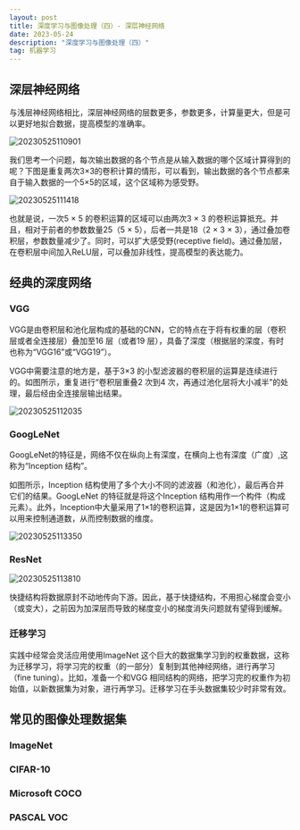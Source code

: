 ```yaml
---
layout: post
title: 深度学习与图像处理（四）- 深层神经网络
date: 2023-05-24
description: "深度学习与图像处理（四）"
tag: 机器学习
---
```

## 深层神经网络

与浅层神经网络相比，深层神经网络的层数更多，参数更多，计算量更大，但是可以更好地拟合数据，提高模型的准确率。

![20230525110901](https://cdn.jsdelivr.net/gh/ChanJeunlam/PicgoBed/blogs/pictures/20230525110901.png)

我们思考一个问题，每次输出数据的各个节点是从输入数据的哪个区域计算得到的呢？下图是重复两次3×3的卷积计算的情形，可以看到，输出数据的各个节点都来自于输入数据的一个5×5的区域，这个区域称为感受野。

![20230525111418](https://cdn.jsdelivr.net/gh/ChanJeunlam/PicgoBed/blogs/pictures/20230525111418.png)

也就是说，一次5 × 5 的卷积运算的区域可以由两次3 × 3 的卷积运算抵充。并且，相对于前者的参数数量25（5 × 5），后者一共是18（2 × 3 × 3），通过叠加卷积层，参数数量减少了。同时，可以扩大感受野(receptive field)。通过叠加层，在卷积层中间加入ReLU层，可以叠加非线性，提高模型的表达能力。

## 经典的深度网络

### VGG

VGG是由卷积层和池化层构成的基础的CNN，它的特点在于将有权重的层（卷积层或者全连接层）叠加至16 层（或者19 层），具备了深度（根据层的深度，有时也称为“VGG16”或“VGG19”）。

VGG中需要注意的地方是，基于3×3 的小型滤波器的卷积层的运算是连续进行的。如图所示，重复进行“卷积层重叠2 次到4 次，再通过池化层将大小减半”的处理，最后经由全连接层输出结果。

![20230525112035](https://cdn.jsdelivr.net/gh/ChanJeunlam/PicgoBed/blogs/pictures/20230525112035.png)

### GoogLeNet

GoogLeNet的特征是，网络不仅在纵向上有深度，在横向上也有深度（广度）,这称为“Inception 结构”。

如图所示，Inception 结构使用了多个大小不同的滤波器（和池化），最后再合并它们的结果。GoogLeNet 的特征就是将这个Inception 结构用作一个构件（构成元素）。此外，Inception中大量采用了1×1的卷积运算，这是因为1×1的卷积运算可以用来控制通道数，从而控制数据的维度。

![20230525113350](https://cdn.jsdelivr.net/gh/ChanJeunlam/PicgoBed/blogs/pictures/20230525113350.png)

### ResNet

![20230525113810](https://cdn.jsdelivr.net/gh/ChanJeunlam/PicgoBed/blogs/pictures/20230525113810.png)

快捷结构将数据原封不动地传向下游。因此，基于快捷结构，不用担心梯度会变小（或变大），之前因为加深层而导致的梯度变小的梯度消失问题就有望得到缓解。

### 迁移学习

实践中经常会灵活应用使用ImageNet 这个巨大的数据集学习到的权重数据，这称为迁移学习，将学习完的权重（的一部分）复制到其他神经网络，进行再学习（fine tuning）。比如，准备一个和VGG 相同结构的网络，把学习完的权重作为初始值，以新数据集为对象，进行再学习。迁移学习在手头数据集较少时非常有效。

## 常见的图像处理数据集

### ImageNet

### CIFAR-10

### Microsoft COCO

### PASCAL VOC

<!-- ## 参考文献

1. 《Python深度学习》第5 章　深度学习用于计算机视觉 -->
